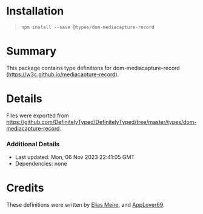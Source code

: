 # Installation
> `npm install --save @types/dom-mediacapture-record`

# Summary
This package contains type definitions for dom-mediacapture-record (https://w3c.github.io/mediacapture-record).

# Details
Files were exported from https://github.com/DefinitelyTyped/DefinitelyTyped/tree/master/types/dom-mediacapture-record.

### Additional Details
 * Last updated: Mon, 06 Nov 2023 22:41:05 GMT
 * Dependencies: none

# Credits
These definitions were written by [Elias Meire](https://github.com/elsmr), and [AppLover69](https://github.com/AppLover69).
